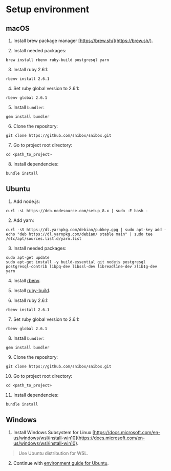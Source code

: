 # Setup environment

## macOS
1. Install brew package manager [https://brew.sh/](https://brew.sh/).

2. Install needed packages: 
```
brew install rbenv ruby-build postgresql yarn
```

3. Install ruby 2.6.1:
```
rbenv install 2.6.1
```

4. Set ruby global version to 2.6.1:
```
rbenv global 2.6.1
```

5. Install ```bundler```:
```
gem install bundler
```

6. Clone the repository:
```
git clone https://github.com/snibox/snibox.git
```

7. Go to project root directory:
```
cd <path_to_project>
```

8. Install dependencies:
```
bundle install
```

## Ubuntu
1. Add node.js:
```
curl -sL https://deb.nodesource.com/setup_8.x | sudo -E bash -
```

2. Add yarn:
```
curl -sS https://dl.yarnpkg.com/debian/pubkey.gpg | sudo apt-key add -
echo "deb https://dl.yarnpkg.com/debian/ stable main" | sudo tee /etc/apt/sources.list.d/yarn.list
```

3. Install needed packages: 
```
sudo apt-get update
sudo apt-get install -y build-essential git nodejs postgresql postgresql-contrib libpq-dev libssl-dev libreadline-dev zlib1g-dev yarn
```

4. Install [rbenv](https://github.com/rbenv/rbenv).

5. Install [ruby-build](https://github.com/rbenv/ruby-build).

6. Install ruby 2.6.1:
```
rbenv install 2.6.1
```

7. Set ruby global version to 2.6.1:
```
rbenv global 2.6.1
```

8. Install ```bundler```:
```
gem install bundler
```

9. Clone the repository:
```
git clone https://github.com/snibox/snibox.git
```

10. Go to project root directory:
```
cd <path_to_project>
```

11. Install dependencies:
```
bundle install
```

## Windows
1. Install Windows Subsystem for Linux [https://docs.microsoft.com/en-us/windows/wsl/install-win10](https://docs.microsoft.com/en-us/windows/wsl/install-win10).
> Use Ubuntu distribution for WSL.

2. Continue with [environment guide for Ubuntu](setup-environment.html#ubuntu).
